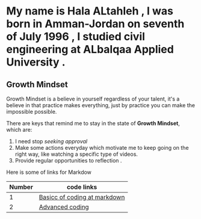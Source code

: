 # My name is Hala ALtahleh , I was born in Amman-Jordan on seventh of July 1996 , I studied civil engineering at ALbalqaa Applied University .



##  Growth Mindset

Growth Mindset is a believe in yourself regardless of your talent, it's a believe in that practice makes everything, just by practice you can make the impossible possible. 

There are keys that remind me to stay in the state of **Growth Mindset**, which are:
1. I need stop *seeking approval*
2. Make some actions everyday which motivate me to keep going on the right way, like watching a specific type of videos.
3. Provide regular opportunities to reflection . 

Here is some of links for Markdow 

| Number      |  code links |
| ----------- | ----------- |
| 1      | [Basicc of coding at markdown](https://docs.github.com/en/github/writing-on-github/basic-writing-and-formatting-syntax)       |
| 2   |  [Advanced coding](https://docs.github.com/en/github/writing-on-github/working-with-advanced-formatting)         |




